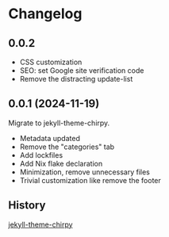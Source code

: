 # Changelog

## 0.0.2

- CSS customization
- SEO: set Google site verification code
- Remove the distracting update-list

## 0.0.1 (2024-11-19)

Migrate to jekyll-theme-chirpy.

- Metadata updated
- Remove the "categories" tab
- Add lockfiles
- Add Nix flake declaration
- Minimization, remove unnecessary files
- Trivial customization like remove the footer

## History

[jekyll-theme-chirpy](https://github.com/cotes2020/jekyll-theme-chirpy/blob/65f960c31a734b5306a8b919040c3aae9b783efd/docs/CHANGELOG.md)
